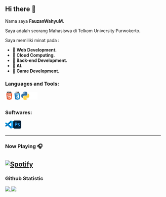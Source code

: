 ## Hi there 👋

Nama saya **FauzanWahyuM**.<br>

Saya adalah seorang Mahasiswa di Telkom University Purwokerto.<br>

Saya memiliki minat pada :<br>

- 🔭 **Web Development.**<br>
- 🌱 **Cloud Computing.**<br>
- 👯 **Back-end Development.**<br>
- 🤔 **AI.**<br>
- 💬 **Game Development.**<br>

### Languages and Tools:


<a href="https://www.w3.org/html/" target="_blank"><img align="left" alt="HTML5" width="26px" src="https://raw.githubusercontent.com/github/explore/80688e429a7d4ef2fca1e82350fe8e3517d3494d/topics/html/html.png" /></a>
<a href="https://www.w3schools.com/css/" target="_blank"><img align="left" alt="CSS3" width="26px" src="https://raw.githubusercontent.com/github/explore/80688e429a7d4ef2fca1e82350fe8e3517d3494d/topics/css/css.png" /></a>
<a href="https://www.python.org" target="_blank"> <img align="left" alt="Python" width="26px" src="https://github.com/Aakarsh-B/trying-repos/blob/master/python-5.svg?raw=true"/> </a>
<img align="left" alt="GitHub" width="26px" src="https://github.com/Aakarsh-B/trying-repos/blob/master/github.svg" />
<br />
<br />
### Softwares:

<img align="left" alt="Visual Studio Code" width="26px" src="https://raw.githubusercontent.com/github/explore/80688e429a7d4ef2fca1e82350fe8e3517d3494d/topics/visual-studio-code/visual-studio-code.png" />
<a href="https://www.photoshop.com/en" target="_blank"> <img align="left" alt="Photoshop" width="26px" src="https://github.com/Aakarsh-B/trying-repos/blob/master/photoshop.png?raw=true"/> </a>


<br />
<br />

---



### Now Playing 🎧

[![Spotify](https://github-readme-remake.vercel.app/api/spotify)](https://open.spotify.com/user/31y4pyazut7mkrzgwxxz5t6szb2u)
<br/>
---



### Github Statistic
<p align="left">
<a href="https://github.com/FauzanWahyuM">
  <img height="180em" src="https://github-readme-stats-eight-theta.vercel.app/api?username=FauzanWahyuM&show_icons=true&theme=algolia&include_all_commits=true&count_private=true"/>
  <img height="180em" src="https://github-readme-stats-eight-theta.vercel.app/api/top-langs/?username=FauzanWahyuM&layout=compact&layout=compact&theme=algolia"/>
</a>
</p>



